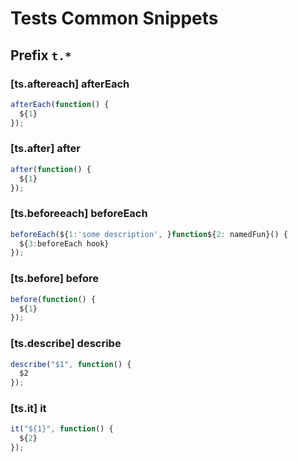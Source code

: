 # Tests Common Snippets

## Prefix `t.*`

### [ts.aftereach] afterEach

```javascript
afterEach(function() {
  ${1}
});
```

### [ts.after] after

```javascript
after(function() {
  ${1}
});
```

### [ts.beforeeach] beforeEach

```javascript
beforeEach(${1:'some description', }function${2: namedFun}() {
  ${3:beforeEach hook}
});
```

### [ts.before] before

```javascript
before(function() {
  ${1}
});
```

### [ts.describe] describe

```javascript
describe("$1", function() {
  $2
});
```

### [ts.it] it

```javascript
it("${1}", function() {
  ${2}
});
```
